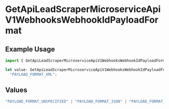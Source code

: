 # GetApiLeadScraperMicroserviceApiV1WebhooksWebhookIdPayloadFormat

## Example Usage

```typescript
import { GetApiLeadScraperMicroserviceApiV1WebhooksWebhookIdPayloadFormat } from "oppulence-backend-sdk/models/operations";

let value: GetApiLeadScraperMicroserviceApiV1WebhooksWebhookIdPayloadFormat =
  "PAYLOAD_FORMAT_XML";
```

## Values

```typescript
"PAYLOAD_FORMAT_UNSPECIFIED" | "PAYLOAD_FORMAT_JSON" | "PAYLOAD_FORMAT_XML" | "PAYLOAD_FORMAT_FORM_DATA" | "PAYLOAD_FORMAT_PROTOBUF" | "PAYLOAD_FORMAT_YAML"
```